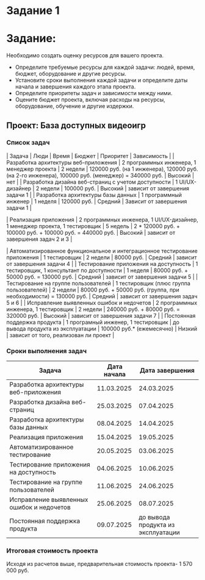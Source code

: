 # Задание 1

# Задание:

Необходимо создать оценку ресурсов для вашего проекта.

- Определите требуемые ресурсы для каждой задачи: людей, время, бюджет, оборудование и другие ресурсы.
- Установите сроки выполнения каждой задачи и определите даты начала и завершения каждого этапа проекта.
- Определите приоритеты задач и зависимости между ними.
- Оцените бюджет проекта, включая расходы на ресурсы, оборудование, обучение и другие издержки.

## Проект: База доступных видеоигр
### Список задач
| Задача | Люди | Время | Бюджет | Приоритет | Зависимость |
| Разработка архитектуры веб-приложения | 2 программных инженера, 1 менеджер проекта | 2 недели | 120000 руб. (на 1 инженера), 120000 руб. (на 2-го инженера), 100000 руб. (менеджер) = 340000 руб. | Высокий | нет |
| Разработка дизайна веб-страниц с учетом доступности | 1 UI/UX-дизайнер | 2 недели | 100000 руб. | Высокий | зависит от завершения задачи 1 |
| Разработка архитектуры базы данных | 1 программный инженер | 1 неделя | 120000 руб. | Средний | Зависит от завершения задачи 1 |

| Реализация приложения | 2 программных инженера, 1 UI/UX-дизайнер, 1 менеджер проекта, 1 тестировщик | 5 недель | 2 * 120000 руб. + 100000 руб. + 100000 руб. = 440000 руб. | Высокий | зависит от завершения задач 2 и 3 |

| Автоматизированное функциональное и интеграционное тестирование приложения | 1 тестировщик | 2 недели | 80000 руб. | Средний | зависит от завершения задачи 4  |
| Тестирование приложения на доступность | 1 тестировщик, 1 консультант по доступности | 1 неделя | 80000 руб. + 50000 руб. = 130000 руб. | Средний | зависит от завершения задачи 5 |
| Тестирование на группе пользователей | 1 тестировщик (плюс группа пользователей) | 2 недели | 80000 руб. + 50000 руб. (группа, при необходимости) = 130000 руб. | Средний | зависит от завершения задач 5 и 6 |
| Исправление выявленных ошибок и недочетов | 2 программных инженера, 1 тестировщик | 2 недели | 240000 руб. + 80000 руб. = 320000 руб. | Высокий | зависит от завершения задачи 7 |
| Постоянная поддержка продукта | 1 програмный инженер, 1 тестировщик | до вывода продукта из эксплуатации | 100000 руб.* (ежемесячно) | Низкий | зависит от того, реализован ли проект |

### Сроки выполнения задач

| Задача | Дата начала | Дата завершения |
|--------|-------------|-----------------|
| Разработка архитектуры веб-приложения | 11.03.2025 | 24.03.2025 |
| Разработка дизайна веб-страниц | 25.03.2025 | 07.04.2025 |
| Разработка архитектуры базы данных | 08.04.2025 | 14.04.2025 |
| Реализация приложения | 15.04.2025 | 19.05.2025 |
| Автоматизированное тестирование | 20.05.2025 | 03.06.2025 |
| Тестирование приложения на доступность | 04.06.2025 | 10.06.2025 |
| Тестирование на группе пользователей | 11.06.2025 | 24.06.2025 |
| Исправление выявленных ошибок и недочетов | 25.06.2025 | 08.07.2025 |
| Постоянная поддержка продукта | 09.07.2025 | до вывода продукта из эксплуатации |
### Итоговая стоимость проекта
Исходя из расчетов выше, предварительная стоимость проекта- 1 570 000 руб.